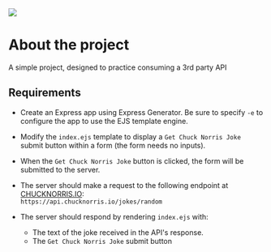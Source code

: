 <img src="https://i.imgur.com/294n16z.png">

# About the project
A simple project, designed to practice consuming a 3rd party API

## Requirements

- Create an Express app using Express Generator.  Be sure to specify `-e` to configure the app to use the EJS template engine.

- Modify the `index.ejs` template to display a `Get Chuck Norris Joke` submit button within a form (the form needs no inputs).

- When the `Get Chuck Norris Joke` button is clicked, the form will be submitted to the server.

- The server should make a request to the following endpoint at [CHUCKNORRIS.IO](https://api.chucknorris.io/):<br>`https://api.chucknorris.io/jokes/random`

- The server should respond by rendering `index.ejs` with:
	- The text of the joke received in the API's response.
	- The `Get Chuck Norris Joke` submit button



